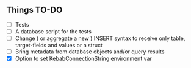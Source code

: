## Things TO-DO
- [ ] Tests
- [ ] A database script for the tests
- [ ] Change ( or aggregate a new ) INSERT syntax to receive only table, target-fields and values or a struct
- [ ] Bring metadata from database objects and/or query results
- [X] Option to set KebabConnectionString environment var
